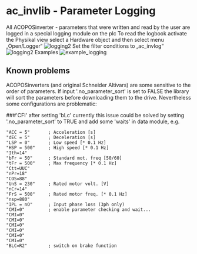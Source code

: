 # ac_invlib - Parameter Logging
All ACOPOSinverter - parameters that were written and read by the user are logged in a special logging module on the plc
To read the logbook activate the Physikal view select a Hardware object and then select menu „Open/Logger“
![logging2](https://github.com/hilch/ac_invlib/blob/master/docs/logging_import1.jpg)
Set the filter conditions to „ac_invlog“
![logging2](https://github.com/hilch/ac_invlib/blob/master/docs/logging_import2.jpg)
Examples
![example_logging](https://github.com/hilch/ac_invlib/blob/master/docs/sample_logging.png)

## Known problems
ACOPOSinverters (and original Schneider Altivars) are some sensitive to the order of parameters.
If input '.no_parameter_sort' is set to FALSE the library will sort the parameters before downloading them
to the drive.
Nevertheless some configurations are problematic:

###'CFI' after setting 'bLc'
currently this issue could be solved by setting '.no_parameter_sort' to TRUE and add some 'waits' in
data module, e.g.
```
"ACC = 5"		; Acceleration [s]
"dEC = 5"		; Deceleration [s]
"LSP = 0"		; Low speed [* 0.1 Hz]
"HSP = 500"		; High speed [* 0.1 Hz]
"Ith=14"
"bFr = 50"		; Standard mot. freq [50/60]
"tFr = 500"		; Max frequency [* 0.1 Hz]
"Ctt=UUC"
"nPr=18"
"COS=88"
"UnS = 230"		; Rated motor volt. [V]
"nCr=14"
"FrS = 500"		; Rated motor freq. [* 0.1 Hz]
"nsp=880"
"IPL = nO"		; Input phase loss (3ph only)
"CMI=0"			; enable parameter checking and wait...
"CMI=0"
"CMI=0"
"CMI=0"
"CMI=0"
"CMI=0"
"CMI=0"
"BLC=R2"		; switch on brake function
```
